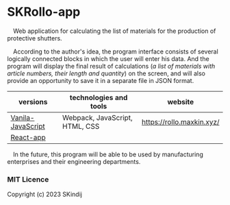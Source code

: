 # SKRollo-app

&emsp;Web application for calculating the list of materials for the production of protective shutters.

&emsp;According to the author's idea, the program interface consists of several logically connected blocks in which the user will enter his data. And the program will display the final result of calculations (_a list of materials with article numbers, their length and quantity_) on the screen, and will also provide an opportunity to save it in a separate file in JSON format.



|               versions                                                                          |     technologies and tools      |    website                |
|-------------------------------------------------------------------------------------------------|---------------------------------|---------------------------|
| [Vanila-JavaScript](https://github.com/SKindij/SKRollo-app/tree/main/Vanila-javascript-version) | Webpack, JavaScript, HTML, CSS  | https://rollo.maxkin.xyz/ |
| [React-app](https://github.com/SKindij/SKRollo-app/tree/main/React-app-version)                 |                                 |

&emsp;In the future, this program will be able to be used by manufacturing enterprises and their engineering departments.

### MIT Licence

Copyright (c) 2023 SKindij
